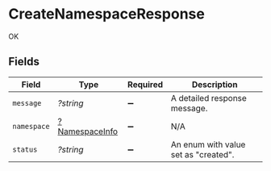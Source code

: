 # CreateNamespaceResponse

OK


## Fields

| Field                                                  | Type                                                   | Required                                               | Description                                            |
| ------------------------------------------------------ | ------------------------------------------------------ | ------------------------------------------------------ | ------------------------------------------------------ |
| `message`                                              | *?string*                                              | :heavy_minus_sign:                                     | A detailed response message.                           |
| `namespace`                                            | [?NamespaceInfo](../../models/shared/NamespaceInfo.md) | :heavy_minus_sign:                                     | N/A                                                    |
| `status`                                               | *?string*                                              | :heavy_minus_sign:                                     | An enum with value set as "created".                   |